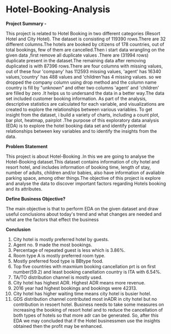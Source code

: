 # Hotel-Booking-Analysis

**Project Summary -**

This project is related to Hotel Booking in two different categories (Resort Hotel and City Hotel). The dataset is consisting of 119390 rows.There are 32 different columns.The hotels are booked by citizens of 178 countries, out of total bookings, few of them are cancelled.Then i start data wrangling on the given data ,first remove all duplicate values .There are (31994 rows) duplicate present in the dataset.The remaining data after removing duplicated is with 87396 rows.There are four columns with missing values, out of these four 'company' has 112593 missing values, 'agent' has 16340 values,'country' has 488 values and 'children'has 4 missing values. so we dropped the company column using drop method and the column name country is fill by "unknown" and other two columns 'agent' and 'children' are filled by zero .It helps us to undersand the data in a better way.The data set included customer booking information. As part of the analysis, descriptive statistics are calculated for each variable, and visualizations are created to explore the relationships between various variables. To get insight from the dataset, i build a variety of charts, including a count plot, bar plot, heatmap, pairplot .The purpose of this exploratory data analysis (EDA) is to explore the hotel booking data set and identify potential relationships between key variables and to identify the insights from the data.

**Problem Statement**

This project is about Hotel-Booking .In this we are going to analyse the Hotel-Booking dataset.This dataset contains information of city hotel and resort hotel, and includes information of booking time, length of stay, number of adults, children and/or babies, also have information of avaliable parking space, among other things.The objective of this project is explore and analyse the data to discover important factors regarding Hotels booking and its attributes.

**Define Business Objective?**

The main objective is that to perform EDA on the given dataset and draw useful conclusions about today's trend and what changes are needed and what are the factors that effect the business

**Conclusion**
1) City hotel is mostly preferred hotel by guests.
2) Agent no. 9 made the most bookings.
3) Percentage of repeated guest is less which is 3.86%.
4) Room type A is mostly preferred room type.
5) Mostly preferred food type is BBtype food.
6) Top five countries with maxmium booking cancellation prt is on first number(59.2) and least booking canellation country is ITA with 6.54%.
7) TA/TO distribution channel is mostly used.
8) City hotel has highest ADR. Highest ADR means more revenue.
9) 2016 year had highest bookings and bookings were 42313.
10) City hotel has higher waiting time means city hotel is busier hotel.
11) GDS distribution channel contributed most inADR in city hotel but no contribution in resoert hotel.
Business needs to take some measures on increasing the booking of resort hotel and to reduce the cancellation of both types of hotels so that more adr can be generated. So, after this EDA we may concluded that if the Hotel businessmen use the insights obtained then the profit may be enhanced.
